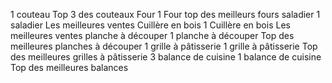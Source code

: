 1 couteau
Top 3 des couteaux
Four
1 Four
top des meilleurs fours
saladier
1 saladier
Les meilleures ventes
Cuillère en bois
1 Cuillère en bois
Les meilleures ventes
planche à découper
1 planche à découper
Top des meilleures planches à découper
1 grille à pâtisserie
1 grille à pâtisserie
Top des meilleures grilles à pâtisserie
3 balance de cuisine
1 balance de cuisine
Top des meilleures balances
